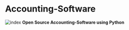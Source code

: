 # Accounting-Software
![index](https://user-images.githubusercontent.com/81899310/143827568-fc00e7e7-cf26-4a1d-997d-6d50d3589710.png) 
<b>Open Source Accounting-Software using Python</b>
